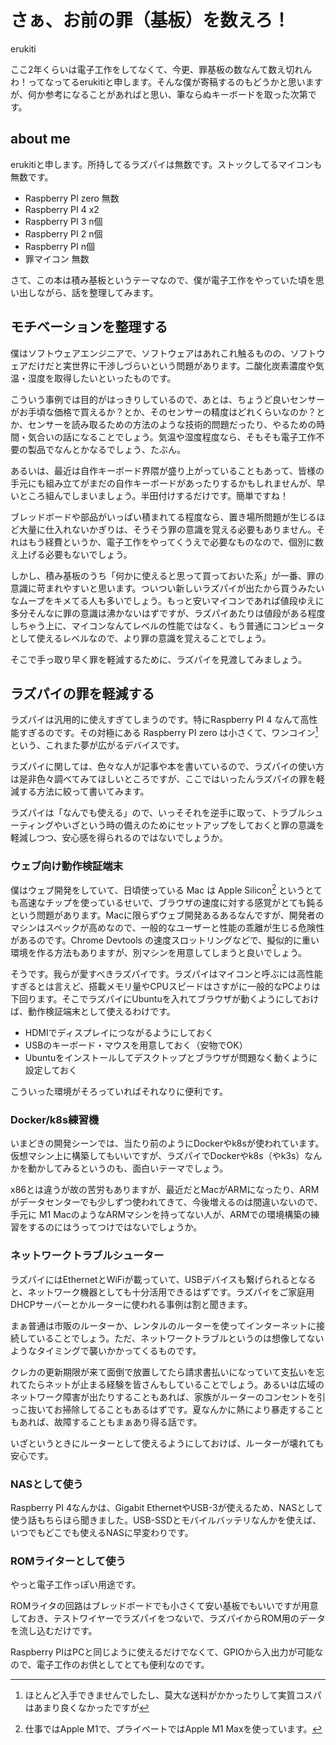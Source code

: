 # さぁ、お前の罪（基板）を数えろ！

erukiti

ここ2年くらいは電子工作をしてなくて、今更、罪基板の数なんて数え切れんわ！ってなってるerukitiと申します。そんな僕が寄稿するのもどうかと思いますが、何か参考になることがあればと思い、筆ならぬキーボードを取った次第です。

## about me

erukitiと申します。所持してるラズパイは無数です。ストックしてるマイコンも無数です。

* Raspberry PI zero 無数
* Raspberry PI 4 x2
* Raspberry PI 3 n個
* Raspberry PI 2 n個
* Raspberry PI n個
* 罪マイコン 無数

さて、この本は積み基板というテーマなので、僕が電子工作をやっていた頃を思い出しながら、話を整理してみます。

## モチベーションを整理する

僕はソフトウェアエンジニアで、ソフトウェアはあれこれ触るものの、ソフトウェアだけだと実世界に干渉しづらいという問題があります。二酸化炭素濃度や気温・湿度を取得したいといったものです。

こういう事例では目的がはっきりしているので、あとは、ちょうど良いセンサーがお手頃な価格で買えるか？とか、そのセンサーの精度はどれくらいなのか？とか、センサーを読み取るための方法のような技術的問題だったり、やるための時間・気合いの話になることでしょう。気温や湿度程度なら、そもそも電子工作不要の製品でなんとかなるでしょう、たぶん。

あるいは、最近は自作キーボード界隈が盛り上がっていることもあって、皆様の手元にも組み立てがまだの自作キーボードがあったりするかもしれませんが、早いところ組んでしまいましょう。半田付けするだけです。簡単ですね！

ブレッドボードや部品がいっぱい積まれてる程度なら、置き場所問題が生じるほど大量に仕入れないかぎりは、そうそう罪の意識を覚える必要もありません。それはもう経費というか、電子工作をやってくうえで必要なものなので、個別に数え上げる必要もないでしょう。

しかし、積み基板のうち「何かに使えると思って買っておいた系」が一番、罪の意識に苛まれやすいと思います。ついつい新しいラズパイが出たから買うみたいなムーブをキメてる人も多いでしょう。もっと安いマイコンであれば値段ゆえに多分そんなに罪の意識は沸かないはずですが、ラズパイあたりは値段がある程度しちゃう上に、マイコンなんてレベルの性能ではなく、もう普通にコンピュータとして使えるレベルなので、より罪の意識を覚えることでしょう。

そこで手っ取り早く罪を軽減するために、ラズパイを見渡してみましょう。

## ラズパイの罪を軽減する

ラズパイは汎用的に使えすぎてしまうのです。特にRaspberry PI 4 なんて高性能すぎるのです。その対極にある Raspberry PI zero は小さくて、ワンコイン[^erukiti-onecoin]という、これまた夢が広がるデバイスです。

[^erukiti-onecoin]: ほとんど入手できませんでしたし、莫大な送料がかかったりして実質コスパはあまり良くなかったですが

ラズパイに関しては、色々な人が記事や本を書いているので、ラズパイの使い方は是非色々調べてみてほしいところですが、ここではいったんラズパイの罪を軽減する方法に絞って書いてみます。

ラズパイは「なんでも使える」ので、いっそそれを逆手に取って、トラブルシューティングやいざという時の備えのためにセットアップをしておくと罪の意識を軽減しつつ、安心感を得られるのではないでしょうか。

### ウェブ向け動作検証端末

僕はウェブ開発をしていて、日頃使っている Mac は Apple Silicon[^erukiti-mac] というとても高速なチップを使っているせいで、ブラウザの速度に対する感覚がとても鈍るという問題があります。Macに限らずウェブ開発あるあるなんですが、開発者のマシンはスペックが高めなので、一般的なユーザーと性能の乖離が生じる危険性があるのです。Chrome Devtools の速度スロットリングなどで、擬似的に重い環境を作る方法もありますが、別マシンを用意してしまうと良いでしょう。

[^erukiti-mac]: 仕事ではApple M1で、プライベートではApple M1 Maxを使っています。

そうです。我らが愛すべきラズパイです。ラズパイはマイコンと呼ぶには高性能すぎるとは言えど、搭載メモリ量やCPUスピードはさすがに一般的なPCよりは下回ります。そこでラズパイにUbuntuを入れてブラウザが動くようにしておけば、動作検証端末として使えるわけです。

* HDMIでディスプレイにつながるようにしておく
* USBのキーボード・マウスを用意しておく（安物でOK）
* Ubuntuをインストールしてデスクトップとブラウザが問題なく動くように設定しておく

こういった環境がそろっていればそれなりに便利です。

### Docker/k8s練習機

いまどきの開発シーンでは、当たり前のようにDockerやk8sが使われています。仮想マシン上に構築してもいいですが、ラズパイでDockerやk8s（やk3s）なんかを動かしてみるというのも、面白いテーマでしょう。

x86とは違うが故の苦労もありますが、最近だとMacがARMになったり、ARMがデータセンターでも少しずつ使われてきて、今後増えるのは間違いないので、手元に M1 MacのようなARMマシンを持ってない人が、ARMでの環境構築の練習をするのにはうってつけではないでしょうか。

### ネットワークトラブルシューター

ラズパイにはEthernetとWiFiが載っていて、USBデバイスも繋げられるとなると、ネットワーク機器としても十分活用できるはずです。ラズパイをご家庭用DHCPサーバーとかルーターに使われる事例は割と聞きます。

まぁ普通は市販のルーターか、レンタルのルーターを使ってインターネットに接続していることでしょう。ただ、ネットワークトラブルというのは想像してないようなタイミングで襲いかかってくるものです。

クレカの更新期限が来て面倒で放置してたら請求書払いになっていて支払いを忘れてたらネットが止まる経験を皆さんもしていることでしょう。あるいは広域のネットワーク障害が出たりすることもあれば、家族がルーターのコンセントを引っこ抜いてお掃除してることもあるはずです。夏なんかに熱により暴走することもあれば、故障することもまぁあり得る話です。

いざというときにルーターとして使えるようにしておけば、ルーターが壊れても安心です。

### NASとして使う

Raspberry PI 4なんかは、Gigabit EthernetやUSB-3が使えるため、NASとして使う話もちらほら聞きました。USB-SSDとモバイルバッテリなんかを使えば、いつでもどこでも使えるNASに早変わりです。

### ROMライターとして使う

やっと電子工作っぽい用途です。

ROMライタの回路はブレッドボードでも小さくて安い基板でもいいですが用意しておき、テストワイヤーでラズパイをつないで、ラズパイからROM用のデータを流し込むだけです。

Raspberry PIはPCと同じように使えるだけでなくて、GPIOから入出力が可能なので、電子工作のお供としてとても便利なのです。
